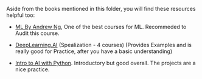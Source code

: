 Aside from the books mentioned in this folder, you will find these resources helpful too:

* [ML By Andrew Ng](https://www.coursera.org/learn/machine-learning), One of the best courses for ML. Recommeded to Audit this course.

* [DeepLearning.AI](https://www.coursera.org/professional-certificates/tensorflow-in-practice) (Spealization - 4 courses) (Provides Examples and is really good for Practice, after you have a basic understanding)

* [Intro to AI with Python](https://www.edx.org/course/cs50s-introduction-to-artificial-intelligence-with-python). Introductory but good overall. The projects are a nice practice. 

